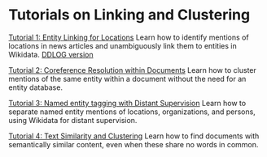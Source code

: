 # Tutorials on Linking and Clustering


[Tutorial 1: Entity Linking for Locations](TUTORIAL1.md)
Learn how to identify mentions of locations in news articles and unambiguously link them to entities in Wikidata. [DDLOG version](TUTORIAL1_ddlog.md)

[Tutorial 2: Coreference Resolution within Documents](TUTORIAL2.md)
Learn how to cluster mentions of the same entity within a document without the need for an entity database.

[Tutorial 3: Named entity tagging with Distant Supervision](TUTORIAL3.md)
Learn how to separate named entity mentions of locations, organizations, and persons, using Wikidata for distant supervision.

[Tutorial 4: Text Similarity and Clustering](TUTORIAL4.md)
Learn how to find documents with semantically similar content, even when these share no words in common.


